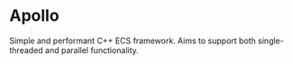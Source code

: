 # Apollo
Simple and performant C++ ECS framework.
Aims to support both single-threaded and parallel functionality.
